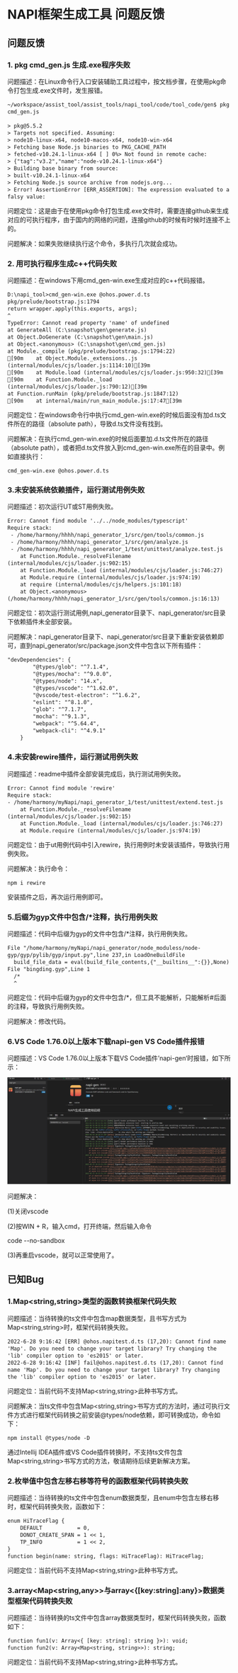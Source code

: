 # NAPI框架生成工具 问题反馈

## 问题反馈

### 1. pkg cmd_gen.js 生成.exe程序失败

问题描述：在Linux命令行入口安装辅助工具过程中，按文档步骤，在使用pkg命令打包生成.exe文件时，发生报错。

	~/workspace/assist_tool/assist_tools/napi_tool/code/tool_code/gen$ pkg cmd_gen.js
	
	> pkg@5.5.2
	> Targets not specified. Assuming:
	> node10-linux-x64, node10-macos-x64, node10-win-x64
	> Fetching base Node.js binaries to PKG_CACHE_PATH
	> fetched-v10.24.1-linux-x64 [ ] 0%> Not found in remote cache:
	> {"tag":"v3.2","name":"node-v10.24.1-linux-x64"}
	> Building base binary from source:
	> built-v10.24.1-linux-x64
	> Fetching Node.js source archive from nodejs.org...
	> Error! AssertionError [ERR_ASSERTION]: The expression evaluated to a falsy value:

问题定位：这是由于在使用pkg命令打包生成.exe文件时，需要连接github来生成对应的可执行程序，由于国内的网络的问题，连接github的时候有时候时连接不上的。

问题解决：如果失败继续执行这个命令，多执行几次就会成功。



### 2. 用可执行程序生成c++代码失败

问题描述：在windows下用cmd_gen-win.exe生成对应的c++代码报错。

	D:\napi_tool>cmd_gen-win.exe @ohos.power.d.ts                                                                                                                                                                                                pkg/prelude/bootstrap.js:1794                                                                                                                                                                                                                      return wrapper.apply(this.exports, args);                                                                                                                                                                                                                   ^                                                                                                                                                                                                                                                                                                                                                                                                                                                                    TypeError: Cannot read property 'name' of undefined                                                                                                                                                                                              at GenerateAll (C:\snapshot\gen\generate.js)                                                                                                                                                                                                 at Object.DoGenerate (C:\snapshot\gen\main.js)                                                                                                                                                                                               at Object.<anonymous> (C:\snapshot\gen\cmd_gen.js)                                                                                                                                                                                           at Module._compile (pkg/prelude/bootstrap.js:1794:22)                                                                                                                                                                                    [90m    at Object.Module._extensions..js (internal/modules/cjs/loader.js:1114:10)[39m                                                                                                                                                      [90m    at Module.load (internal/modules/cjs/loader.js:950:32)[39m                                                                                                                                                                         [90m    at Function.Module._load (internal/modules/cjs/loader.js:790:12)[39m                                                                                                                                                                   at Function.runMain (pkg/prelude/bootstrap.js:1847:12)                                                                                                                                                                                   [90m    at internal/main/run_main_module.js:17:47[39m  

问题定位：在windows命令行中执行cmd_gen-win.exe的时候后面没有加d.ts文件所在的路径（absolute path），导致d.ts文件没有找到。

问题解决：在执行cmd_gen-win.exe的时候后面要加.d.ts文件所在的路径（absolute path），或者把d.ts文件放入到cmd_gen-win.exe所在的目录中。例如直接执行：

	cmd_gen-win.exe @ohos.power.d.ts

### 3.未安装系统依赖插件，运行测试用例失败

问题描述：初次运行UT或ST用例失败。

	Error: Cannot find module '../../node_modules/typescript'
	Require stack:
	 - /home/harmony/hhhh/napi_generator_1/src/gen/tools/common.js
	 - /home/harmony/hhhh/napi_generator_1/src/gen/analyze.js
	 - /home/harmony/hhhh/napi_generator_1/test/unittest/analyze.test.js
	    at Function.Module._resolveFilename (internal/modules/cjs/loader.js:902:15)
	    at Function.Module._load (internal/modules/cjs/loader.js:746:27)
	    at Module.require (internal/modules/cjs/loader.js:974:19)
	    at require (internal/modules/cjs/helpers.js:101:18)
	    at Object.<anonymous> (/home/harmony/hhhh/napi_generator_1/src/gen/tools/common.js:16:13)

问题定位：初次运行测试用例,napi_generator目录下、napi_generator/src目录下依赖插件未全部安装。

问题解决：napi_generator目录下、napi_generator/src目录下重新安装依赖即可，直到napi_generator/src/package.json文件中包含以下所有插件：

	"devDependencies": {
			"@types/glob": "^7.1.4",
			"@types/mocha": "^9.0.0",
			"@types/node": "14.x",
			"@types/vscode": "^1.62.0",
			"@vscode/test-electron": "^1.6.2",
			"eslint": "^8.1.0",
			"glob": "^7.1.7",
			"mocha": "^9.1.3",
			"webpack": "^5.64.4",
			"webpack-cli": "^4.9.1"
		}

### 4.未安装rewire插件，运行测试用例失败

问题描述：readme中插件全部安装完成后，执行测试用例失败。

	Error: Cannot find module 'rewire'
	Require stack:
	- /home/harmony/myNapi/napi_generator_1/test/unittest/extend.test.js
	    at Function.Module._resolveFilename (internal/modules/cjs/loader.js:902:15)
	    at Function.Module._load (internal/modules/cjs/loader.js:746:27)
	    at Module.require (internal/modules/cjs/loader.js:974:19)

问题定位：由于ut用例代码中引入rewire，执行用例时未安装该插件，导致执行用例失败。

问题解决：执行命令：

	npm i rewire

  安装插件之后，再次运行用例即可。

### 5.后缀为gyp文件中包含/*注释，执行用例失败

问题描述：代码中后缀为gyp的文件中包含/*注释，执行用例失败。

	File "/home/harmony/myNapi/napi_generator/node_moduless/node-gyp/gyp/pylib/gyp/input.py",line 237,in LoadOneBuildFile
	  build_file_data = eval(build_file_contents,{"__builtins__":{}},None)
	File "bingding.gyp",Line 1
	  /*
	  ^

问题定位：代码中后缀为gyp的文件中包含/*，但工具不能解析，只能解析#后面的注释，导致执行用例失败。

问题解决：修改代码。

### 6.VS Code 1.76.0以上版本下载napi-gen VS Code插件报错

问题描述：VS Code 1.76.0以上版本下载VS Code插件’napi-gen‘时报错，如下所示：

![](./figures/napi_vs_plugin_download_err.png)

问题解决：

(1)关闭vscode

(2)按WIN + R，输入cmd，打开终端，然后输入命令

code --no-sandbox

(3)再重启vscode，就可以正常使用了。

## 已知Bug

### 1.Map<string,string>类型的函数转换框架代码失败

问题描述：当待转换的ts文件中包含map数据类型，且书写方式为Map<string,string>时，框架代码转换失败。

	2022-6-28 9:16:42 [ERR] @ohos.napitest.d.ts (17,20): Cannot find name 'Map'. Do you need to change your target library? Try changing the 'lib' compiler option to 'es2015' or later.
	2022-6-28 9:16:42 [INF] fail@ohos.napitest.d.ts (17,20): Cannot find name 'Map'. Do you need to change your target library? Try changing the 'lib' compiler option to 'es2015' or later.

问题定位：当前代码不支持Map<string,string>此种书写方式。

问题解决：当ts文件中包含Map<string,string>书写方式的方法时，通过可执行文件方式进行框架代码转换之前安装@types/node依赖，即可转换成功，命令如下：

	npm install @types/node -D

通过Intellij IDEA插件或VS Code插件转换时，不支持ts文件包含Map<string,string>书写方式的方法，敬请期待后续更新解决方案。

### 2.枚举值中包含左移右移等符号的函数框架代码转换失败

问题描述：当待转换的ts文件中包含enum数据类型，且enum中包含左移右移时，框架代码转换失败，函数如下：

	enum HiTraceFlag {
		DEFAULT           = 0,
		DONOT_CREATE_SPAN = 1 << 1,
		TP_INFO           = 1 << 2,
	}
	function begin(name: string, flags: HiTraceFlag): HiTraceFlag;

问题定位：当前代码不支持Map<string,string>此种书写方式。

### 3.array<Map<string,any>>与array<{[key:string]:any}>数据类型框架代码转换失败

问题描述：当待转换的ts文件中包含array<map>数据类型时，框架代码转换失败，函数如下：

	function fun1(v: Array<{ [key: string]: string }>): void;
	function fun2(v: Array<Map<string, string>>): string;

问题定位：当前代码不支持Map<string,string>此种书写方式。